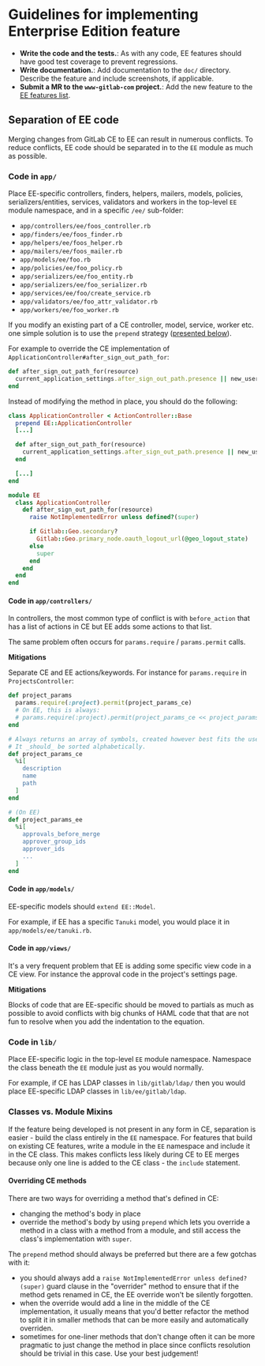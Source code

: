 # Guidelines for implementing Enterprise Edition feature

- **Write the code and the tests.**: As with any code, EE features should have
  good test coverage to prevent regressions.
- **Write documentation.**: Add documentation to the `doc/` directory. Describe
  the feature and include screenshots, if applicable.
- **Submit a MR to the `www-gitlab-com` project.**: Add the new feature to the
  [EE features list][ee-features-list].

## Separation of EE code

Merging changes from GitLab CE to EE can result in numerous conflicts.
To reduce conflicts, EE code should be separated in to the `EE` module
as much as possible.

### Code in `app/`

Place EE-specific controllers, finders, helpers, mailers, models, policies,
serializers/entities, services, validators and workers in the top-level
`EE` module namespace, and in a specific `/ee/` sub-folder:

- `app/controllers/ee/foos_controller.rb`
- `app/finders/ee/foos_finder.rb`
- `app/helpers/ee/foos_helper.rb`
- `app/mailers/ee/foos_mailer.rb`
- `app/models/ee/foo.rb`
- `app/policies/ee/foo_policy.rb`
- `app/serializers/ee/foo_entity.rb`
- `app/serializers/ee/foo_serializer.rb`
- `app/services/ee/foo/create_service.rb`
- `app/validators/ee/foo_attr_validator.rb`
- `app/workers/ee/foo_worker.rb`

If you modify an existing part of a CE controller, model, service, worker etc.
one simple solution is to use the `prepend` strategy ([presented below](#overriding-ce-methods)).

For example to override the CE implementation of
`ApplicationController#after_sign_out_path_for`:

```ruby
def after_sign_out_path_for(resource)
  current_application_settings.after_sign_out_path.presence || new_user_session_path
end
```

Instead of modifying the method in place, you should do the following:

```ruby
class ApplicationController < ActionController::Base
  prepend EE::ApplicationController
  [...]

  def after_sign_out_path_for(resource)
    current_application_settings.after_sign_out_path.presence || new_user_session_path
  end

  [...]
end

module EE
  class ApplicationController    
    def after_sign_out_path_for(resource)
      raise NotImplementedError unless defined?(super)

      if Gitlab::Geo.secondary?
        Gitlab::Geo.primary_node.oauth_logout_url(@geo_logout_state)
      else
        super
      end
    end
  end
end
```

#### Code in `app/controllers/`

In controllers, the most common type of conflict is with `before_action` that
has a list of actions in CE but EE adds some actions to that list.

The same problem often occurs for `params.require` / `params.permit` calls.

**Mitigations**

Separate CE and EE actions/keywords. For instance for `params.require` in
`ProjectsController`:

```ruby
def project_params
  params.require(:project).permit(project_params_ce)
  # On EE, this is always:
  # params.require(:project).permit(project_params_ce << project_params_ee)
end

# Always returns an array of symbols, created however best fits the use case.
# It _should_ be sorted alphabetically.
def project_params_ce
  %i[
    description
    name
    path
  ]
end

# (On EE)
def project_params_ee
  %i[
    approvals_before_merge
    approver_group_ids
    approver_ids
    ...
  ]
end
```

#### Code in `app/models/`

EE-specific models should `extend EE::Model`.

For example, if EE has a specific `Tanuki` model, you would
place it in `app/models/ee/tanuki.rb`.

#### Code in `app/views/`

It's a very frequent problem that EE is adding some specific view code in a CE
view. For instance the approval code in the project's settings page.

**Mitigations**

Blocks of code that are EE-specific should be moved to partials as much as
possible to avoid conflicts with big chunks of HAML code that that are not
fun to resolve when you add the indentation to the equation.

### Code in `lib/`

Place EE-specific logic in the top-level `EE` module namespace. Namespace the
class beneath the `EE` module just as you would normally.

For example, if CE has LDAP classes in `lib/gitlab/ldap/` then you would place
EE-specific LDAP classes in `lib/ee/gitlab/ldap`.

### Classes vs. Module Mixins

If the feature being developed is not present in any form in CE, separation is
easier - build the class entirely in the `EE` namespace. For features that build
on existing CE features, write a module in the `EE` namespace and include it
in the CE class. This makes conflicts less likely during CE to EE merges
because only one line is added to the CE class - the `include` statement.

#### Overriding CE methods

There are two ways for overriding a method that's defined in CE:

- changing the method's body in place
- override the method's body by using `prepend` which lets you override a
  method in a class with a method from a module, and still access the class's
  implementation with `super`.

The `prepend` method should always be preferred but there are a few gotchas with it:

- you should always add a `raise NotImplementedError unless defined?(super)`
  guard clause in the "overrider" method to ensure that if the method gets renamed in CE, the EE override won't be silently forgotten.
- when the override would add a line in the middle of the CE implementation,
  it usually means that you'd better refactor the method to split it in
  smaller methods that can be more easily and automatically overriden.
- sometimes for one-liner methods that don't change often it can be more
  pragmatic to just change the method in place since conflicts resolution
  should be trivial in this case. Use your best judgement!

[ee-features-list]: https://gitlab.com/gitlab-com/www-gitlab-com/blob/master/data/features.yml
